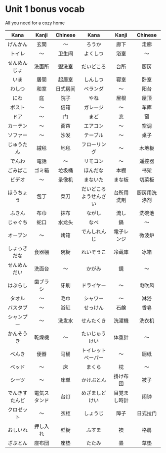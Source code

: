 Unit 1 bonus vocab
==================

All you need for a cozy home

Kana|Kanji|Chinese                         |Kana|Kanji|Chinese
:------:|:------:|:------:                 |:------:|:------:|:------:
げんかん|玄関|〜                           |ろうか|廊下|走廊
トイレ|〜|卫生间                           |よくしつ|浴室|〜
せんめんじょ|洗面所|盥洗室                 |だいどころ|台所|厨房
いま|居間|起居室                           |しんしつ|寝室|卧室
わしつ|和室|日式房间                       |ベランダ|〜|阳台
にわ|庭|院子                               |やね|屋根|屋顶
ポスト|〜|信箱                             |ガレージ|〜|车库
ドア|〜|门                                 |まど|窓|窗
カーテン|〜|窗帘                           |エアコン|〜|空调
ソファー|〜|沙发                           |テーブル|〜|桌子
じゅうたん|絨毯|地毯                       |フローリング|〜|木地板
でんわ|電話|〜                             |リモコン|〜|遥控器
ごみばこ|ゴミ箱|垃圾桶                     |ほんだな|本棚|书架
ビデオ|〜|录像机                           |まないた|まな板|切菜板
ほうちょう|包丁|菜刀                       |だいどころようせんざい|台所用洗剤|厨房用洗涤剂
ふきん|布巾|抹布                           |ながし|流し|洗碗池
じゃぐち|蛇口|水龙头                       |なべ|鍋|〜
オーブン|〜|烤箱                           |でんしれんじ|電子レンジ|微波炉
しょっきだな|食器棚|碗橱                   |れいぞうこ|冷蔵庫|冰箱
せんめんだい|洗面台|〜                     |かがみ|鏡|〜
はぶらし|歯ブラシ|牙刷                     |ドライヤー|〜|电吹风
タオル|〜|毛巾                             |シャワー|〜|淋浴
バスタブ|〜|浴缸                           |せっけん|石鹸|香皂
シャンプー|〜|洗发水                       |せんたくき|洗濯機|洗衣机
かんそうき|乾燥機|〜                       |たいじゅうけい|体重計|〜
べんき|便器|马桶                           |トイレットペーパー|〜|厕纸
ベッド|〜|床                               |まくら|枕|〜
シーツ|〜|床单                             |かけぶとん|掛け布団|被子
でんきすたんど|電気スタンド|台灯           |めざましどけい|目覚まし時計|闹钟
クロゼット|〜|衣柜                         |しょうじ|障子|日式拉门
おしいれ|押し入れ|壁橱                     |ふすま|襖|格扇
ざぶとん|座布団|座垫|たたみ|畳|草垫
